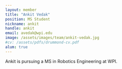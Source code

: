 ```yaml
---
layout: member
title: "Ankit Vedak"
position: MS Student
nickname: ankit
handle: ankit
email: avedak@wpi.edu
image: /assets/images/team/ankit-vedak.jpg
#cv: /assets/pdfs/drummond-cv.pdf
alum: true
---
```

Ankit is pursuing a MS in Robotics Engineering at WPI.
